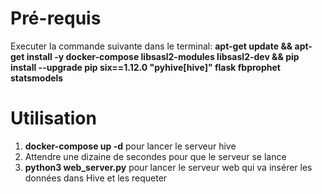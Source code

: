 # Pré-requis
Executer la commande suivante dans le terminal:
__apt-get update && apt-get install -y docker-compose libsasl2-modules libsasl2-dev && pip install --upgrade pip six==1.12.0 "pyhive[hive]" flask fbprophet statsmodels__

# Utilisation
1. __docker-compose up -d__ pour lancer le serveur hive
2. Attendre une dizaine de secondes pour que le serveur se lance
4. __python3 web_server.py__ pour lancer le serveur web qui va insérer les données dans Hive et les requeter
